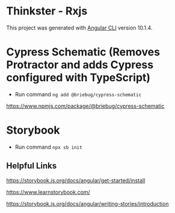 # Thinkster - Rxjs

This project was generated with [Angular CLI](https://github.com/angular/angular-cli) version 10.1.4.

# Cypress Schematic (Removes Protractor and adds Cypress configured with TypeScript)

- Run command `ng add @briebug/cypress-schematic`

https://www.npmjs.com/package/@briebug/cypress-schematic

# Storybook

- Run command `npx sb init`

## Helpful Links

https://storybook.js.org/docs/angular/get-started/install

https://www.learnstorybook.com/

https://storybook.js.org/docs/angular/writing-stories/introduction

